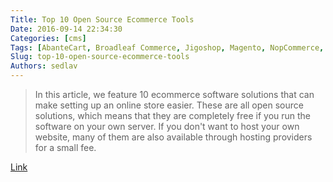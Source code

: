 ```yaml
---
Title: Top 10 Open Source Ecommerce Tools
Date: 2016-09-14 22:34:30
Categories: [cms]
Tags: [AbanteCart, Broadleaf Commerce, Jigoshop, Magento, NopCommerce, OsCommerce, PrestaShop, Spreecommerce, Ubercart]
Slug: top-10-open-source-ecommerce-tools
Authors: sedlav
---
```


> In this article, we feature 10 ecommerce software solutions that can make setting up an online store easier. These are all open source solutions, which means that they are completely free if you run the software on your own server. If you don't want to host your own website, many of them are also available through hosting providers for a small fee.

[Link](http://www.smallbusinesscomputing.com/slideshows/top-10-open-source-ecommerce-tools.html)
